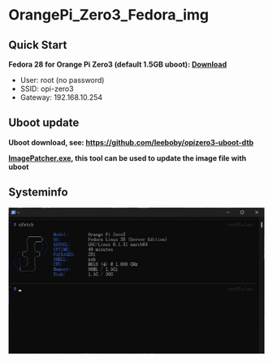 # OrangePi_Zero3_Fedora_img

## Quick Start

**Fedora 28 for Orange Pi Zero3 (default 1.5GB uboot): [Download](https://drive.google.com/file/d/104cjaPTqkKlZUNhH5R7KwzsoHPgyc8NV/view?usp=sharing)**

+ User: root (no password)
+ SSID: opi-zero3
+ Gateway: 192.168.10.254

## Uboot update

**Uboot download, see: https://github.com/leeboby/opizero3-uboot-dtb**

**[ImagePatcher.exe](https://github.com/lalakii/orangepi_zero3_fedora_img/blob/master/ImagePatcher.exe), this tool can be used to update the image file with uboot**

## Systeminfo

![info](info.jpg)
